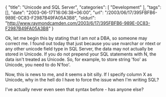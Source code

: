 {
	"title": "Unicode and SQL Server",
	"categories": [
		"Development"
	],
	"tags": [],
	"date": "2003-06-17T16:06:38+06:00",
	"url": "/2003/06/17/395FBFB6-989E-0C83-F2987B49FA05A3B8",
	"oldurl": "http://www.raymondcamden.com/2003/6/17/395FBFB6-989E-0C83-F2987B49FA05A3B8"
}

Ok, let me begin this by stating that I am <i>not</i> a DBA, so someone may correct me. I found out today that just because you use nvarchar or ntext or any other unicode field type in SQL Server, the data may not actually be stored in Unicode. If you do not prepend your SQL statements with N, the data isn't treated as Unicode. So, for example, to store string 'foo' as Unicode, you need to do N'foo'. 

Now, this is news to me, and it seems a bit silly. If I specify column X as Unicode, why in the hell do I have to force the issue when I'm writing SQL?

I've actually never even seen that syntax before - has anyone else?